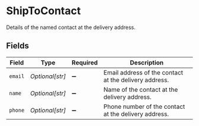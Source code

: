 # ShipToContact

Details of the named contact at the delivery address.


## Fields

| Field                                                 | Type                                                  | Required                                              | Description                                           |
| ----------------------------------------------------- | ----------------------------------------------------- | ----------------------------------------------------- | ----------------------------------------------------- |
| `email`                                               | *Optional[str]*                                       | :heavy_minus_sign:                                    | Email address of the contact at the delivery address. |
| `name`                                                | *Optional[str]*                                       | :heavy_minus_sign:                                    | Name of the contact at the delivery address.          |
| `phone`                                               | *Optional[str]*                                       | :heavy_minus_sign:                                    | Phone number of the contact at the delivery address.  |